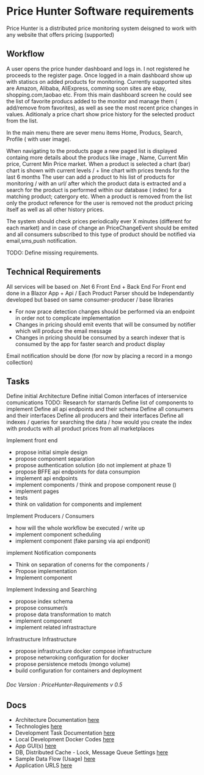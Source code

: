 # Price Hunter Software requirements

Price Hunter is a distributed price monitoring system deisgned to work with any website that offers pricing (supported)

## Workflow

A user opens the price hunder dashboard and logs in. I not registered he proceeds to the register page.
Once logged in a main dashboard show up with statiscs on added products for monitoring. Currently supported sites are Amazon, Alibaba, AliExpress, comming soon sites are ebay, shopping.com,taobao etc.
From this main dashboard screen he could see the list of favorite producs added to the monitor and manage them ( add/remove from favorites), as well as see the most recent price changes in values. Aditionaly a price chart show price history for the selected product from the list.

In the main menu there are sever menu items Home, Producs, Search, Profile ( with user image).

When navigating to the products page a new paged list is displayed containg more details about the producs like image , Name, Current Min price, Current Min Price market.
When a product is selected a chart (bar) chart is shown with current levels / + line chart with prices trends for the last 6 months
The user can add a product to his list of products for monitoring / with an url/ after which the product data is extracted and a search for the product is performed within our database ( index) for a matching product; catergory etc.
When a product is removed from the list only the product reference for the user is removed not the product pricing itself as well as all other history prices.

The system should check prices periodically ever X minutes (different for each market) and in case of change an PriceChangeEvent should be emited and all consumers subscribed to this type of product should be notified via email,sms,push notification.

TODO: Define missing requirements.

## Technical Requirements

All services will be based on .Net 6
Front End + Back End For Front end done in a Blazor App + Api /
Each Product Parser should be Independantly developed but based on same consumer-producer / base libraries

- For now prace detection changes should be performed via an endpoint in order not to complicate implementation
- Changes in pricing should emit events that will be consumed by notifier which will produce the email message
- Changes in pricing should be consumed by a search indexer that is consumed by the app for faster search and product display

Email notification should be done (for now by placing a record in a mongo collection)

## Tasks

Define initial Architecture
Define initial Comon interfaces of interservice comunications
  TODO: Research for starnards
Define list of components to implement
Define all api endpoints and their schema
Define all consumers and their interfaces
Define all producers and their interfaces
Define all indexes / queries for searching the data / how would you create the index with products with all product prices from all marketplaces

Implement front end

- propose initial simple design
- propose component separation
- propose authentication solution (do not implement at phaze 1)
- propose BFFE api endpoints for data consumpion
- implement api endpoints
- implement components / think and propose component reuse ()
- implement pages
- tests
- think on validation for components and implement

Implement Producers / Consumers

- how will the whole workflow be executed / write up
- implement component scheduling
- implement component (fake parsing via api endponit)

implement Notification components

- Think on separation of conerns for the components /
- Propose implementation
- Implement component

Implement Indexsing and Searching

- propose index schema
- propose consumer/s
- propose data transformation to match
- implement component
- implement related infrastracture

Infrastructure Infrastructure

- propose infrastructure docker compose infrastructure
- propose netwroking configuration for docker
- propose persistence metods (mongo volume)
- build configuration for containers and deployment

###### Doc Version : PriceHunter-Requirements v 0.5

## Docs
* Architecture Documentation [here](README_DESING.md)
* Technologies [here](README_TECHNOLOGIES.md)
* Development Task Documentation [here](README_TASKS.md)
* Local Development Docker Codes [here](README_LOCALDEVDOCKER.md)
* App GUI(s) [here](README_GUIS.md)
* DB, Distributed Cache - Lock, Message Queue Settings  [here](README_CONFIG.md)
* Sample Data Flow (Usage)  [here](README_USAGE.md)
* Application URLS [here](README_URLS.md)
